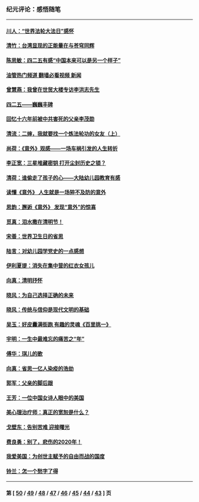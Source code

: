 ### 纪元评论：感悟随笔
---
#### [川人：“世界法轮大法日”感怀](../../pages/nsc1035/n12932771.md?05100330) 
#### [清竹：台湾显现的正能量在与苍穹同辉](../../pages/nsc1035/n12928084.md?05100330) 
#### [陈思敏：四二五有感“中国本来可以是另一个样子”](../../pages/nsc1035/n12902318.md?05100330) 
#### [油管热门频道 翻墙必看视频 新闻](ok?05100330)
#### [曾慧燕：我曾在世贸大楼专访李洪志先生](../../pages/nsc1035/n12898729.md?05100330) 
#### [四二五——巍巍丰碑](../../pages/nsc1035/n12893609.md?05100330) 
#### [回忆十六年前被中共害死的父亲李茂勋](../../pages/nsc1035/n12880270.md?05100330) 
#### [清流：二婶，我就要找一个炼法轮功的女友（上）](../../pages/nsc1035/n12879174.md?05100330) 
#### [尚荷：《意外》观感——一场车祸引发的人生转折](../../pages/nsc1035/n12877867.md?05100330) 
#### [李正宽：三星堆藏密钥 打开尘封历史之锁？](../../pages/nsc1035/n12877650.md?05100330) 
#### [清荷：谁偷走了孩子的心——大陆幼儿园教育有感](../../pages/nsc1035/n12871130.md?05100330) 
#### [读懂《意外》 人生就是一场猝不及防的意外](../../pages/nsc1035/n12869689.md?05100330) 
#### [思韵：邂逅《意外》 发现“意外”的惊喜](../../pages/nsc1035/n12862144.md?05100330) 
#### [觅真：泪水撒在清明节！](../../pages/nsc1035/n12857953.md?05100330) 
#### [宋善：世界卫生日的省思](../../pages/nsc1035/n12855911.md?05100330) 
#### [陆言：对幼儿园学党史的一点感想](../../pages/nsc1035/n12851128.md?05100330) 
#### [伊利夏提：消失在集中营的红衣女孩儿](../../pages/nsc1035/n12848360.md?05100330) 
#### [向真：清明抒怀](../../pages/nsc1035/n12848172.md?05100330) 
#### [晓风：为自己选择正确的未来](../../pages/nsc1035/n12778898.md?05100330) 
#### [晓风：传统与信仰是现代文明的基础](../../pages/nsc1035/n12762161.md?05100330) 
#### [吴玉：好皮囊满街跑 有趣的灵魂《百里挑一》](../../pages/nsc1035/n12760835.md?05100330) 
#### [宇明：一生中最难忘的痛苦之“年”](../../pages/nsc1035/n12757663.md?05100330) 
#### [傅华：琪儿的歌](../../pages/nsc1035/n12746849.md?05100330) 
#### [向真：省思一亿人染疫的浩劫](../../pages/nsc1035/n12714820.md?05100330) 
#### [郭军：父亲的脚后跟](../../pages/nsc1035/n12709210.md?05100330) 
#### [王芳：一位中国女诗人眼中的美国](../../pages/nsc1035/n12701160.md?05100330) 
#### [美心理治疗师：真正的宽恕是什么？](../../pages/nsc1035/n12678354.md?05100330) 
#### [戈壁东：告别苦难 迎接曙光](../../pages/nsc1035/n12661413.md?05100330) 
#### [费良勇：别了，悲伤的2020年！](../../pages/nsc1035/n12661266.md?05100330) 
#### [我爱美国：为创世主赋予的自由而战的国度](../../pages/nsc1035/n12651996.md?05100330) 
#### [铃兰：怎一个愁字了得](../../pages/nsc1035/n12650436.md?05100330) 

---
#### 第 [ [50](./50.md?05100330) / [49](./49.md?05100330) / [48](./48.md?05100330) / [47](./47.md?05100330) / [46](./46.md?05100330) / [45](./45.md?05100330) / [44](./44.md?05100330) / [43](./43.md?05100330) ] 页
